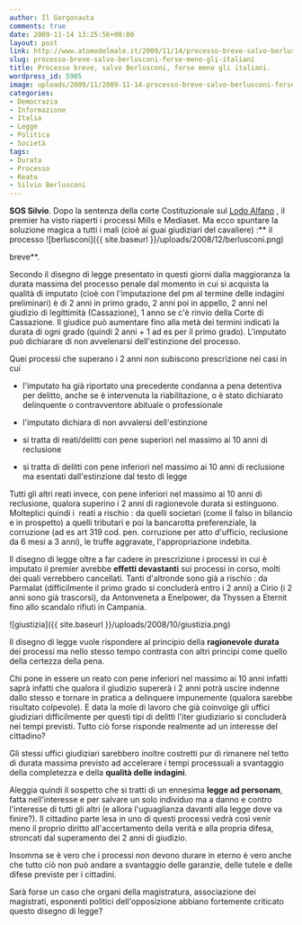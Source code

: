 ```yaml
---
author: Il Gorgonauta
comments: true
date: 2009-11-14 13:25:56+00:00
layout: post
link: http://www.atomodelmale.it/2009/11/14/processo-breve-salvo-berlusconi-forse-meno-gli-italiani/
slug: processo-breve-salvo-berlusconi-forse-meno-gli-italiani
title: Processo breve, salvo Berlusconi, forse meno gli italiani.
wordpress_id: 5985
image: uploads/2009/11/2009-11-14-processo-breve-salvo-berlusconi-forse-meno-gli-italiani.jpg
categories:
- Democrazia
- Informazione
- Italia
- Legge
- Politica
- Società
tags:
- Durata
- Processo
- Reato
- Silvio Berlusconi
---
```


**SOS Silvio**. Dopo la sentenza della corte Costituzionale sul [Lodo Alfano](/2009/10/07/corte-costituzionale-ecco-la-pronuncia-sul-lodo-alfano-incostituzionale/) , il premier ha visto riaperti i processi Mills e Mediaset. Ma ecco spuntare la soluzione magica a tutti i mali (cioè ai guai giudiziari del cavaliere) :** il processo ![berlusconi]({{ site.baseurl }}/uploads/2008/12/berlusconi.png)

breve**.

Secondo il disegno di legge presentato in questi giorni dalla maggioranza la durata massima del processo penale dal momento in cui si acquista la qualità di imputato (cioè con l'imputazione del pm al termine delle indagini preliminari) è di 2 anni in primo grado, 2 anni poi in appello, 2 anni nel giudizio di legittimità (Cassazione), 1 anno se c'è rinvio della Corte di Cassazione. Il giudice può aumentare fino alla metà dei termini indicati la durata di ogni grado (quindi 2 anni + 1 ad es per il primo grado). L'imputato può dichiarare di non avvelenarsi dell'estinzione del processo.

Quei processi che superano i 2 anni non subiscono prescrizione nei casi in cui

	
  * l'imputato ha già riportato una precedente condanna a pena detentiva per delitto, anche se è intervenuta la riabilitazione, o è stato dichiarato delinquente o contravventore abituale o professionale

	
  * l'imputato dichiara di non avvalersi dell'estinzione

	
  * si tratta di reati/delitti con pene superiori nel massimo ai 10 anni di reclusione

	
  * si tratta di delitti con pene inferiori nel massimo ai 10 anni di reclusione ma esentati dall'estinzione dal testo di legge

Tutti gli altri reati invece, con pene inferiori nel massimo ai 10 anni di reclusione, qualora superino i 2 anni di ragionevole durata si estinguono. Molteplici quindi i  reati a rischio : da quelli societari (come il falso in bilancio e in prospetto) a quelli tributari e poi la bancarotta preferenziale, la corruzione (ad es art 319 cod. pen. corruzione per atto d'ufficio, reclusione da 6 mesi a 3 anni), le truffe aggravate, l'appropriazione indebita.

Il disegno di legge oltre a far cadere in prescrizione i processi in cui è imputato il premier avrebbe **effetti devastanti** sui processi in corso, molti dei quali verrebbero cancellati. Tanti d'altronde sono già a rischio : da Parmalat (difficilmente il primo grado si concluderà entro i 2 anni) a Cirio (i 2 anni sono già trascorsi), da Antonveneta a Enelpower, da Thyssen a Eternit fino allo scandalo rifiuti in Campania.

![giustizia]({{ site.baseurl }}/uploads/2008/10/giustizia.png)

Il disegno di legge vuole rispondere al principio della **ragionevole durata** dei processi ma nello stesso tempo contrasta con altri principi come quello della certezza della pena.

Chi pone in essere un reato con pene inferiori nel massimo ai 10 anni infatti saprà infatti che qualora il giudizio supererà i 2 anni potrà uscire indenne dallo stesso e tornare in pratica a delinquere impunemente (qualora sarebbe risultato colpevole). E data la mole di lavoro che già coinvolge gli uffici giudiziari difficilmente per questi tipi di delitti l'iter giudiziario si concluderà nei tempi previsti. Tutto ciò forse risponde realmente ad un interesse del cittadino?

Gli stessi uffici giudiziari sarebbero inoltre costretti pur di rimanere nel tetto di durata massima previsto ad accelerare i tempi processuali a svantaggio della completezza e della **qualità delle indagini**.

Aleggia quindi il sospetto che si tratti di un ennesima **legge ad personam**, fatta nell'interesse e per salvare un solo individuo ma a danno e contro l'interesse di tutti gli altri (e allora l'uguaglianza davanti alla legge dove va finire?). Il cittadino parte lesa in uno di questi processi vedrà così venir meno il proprio diritto all'accertamento della verità e alla propria difesa, stroncati dal superamento dei 2 anni di giudizio.

Insomma se è vero che i processi non devono durare in eterno è vero anche che tutto ciò non può andare a svantaggio delle garanzie, delle tutele e delle difese previste per i cittadini.

Sarà forse un caso che organi della magistratura, associazione dei magistrati, esponenti politici dell'opposizione abbiano fortemente criticato questo disegno di legge?

